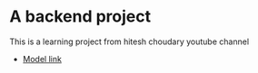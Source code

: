 # A backend project
This is a learning project from hitesh choudary youtube channel

- [Model link](https://app.eraser.io/workspace/YtPqZ1VogxGy1jzIDkzj?origin=share)